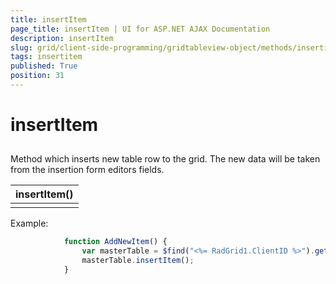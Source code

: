 ```yaml
---
title: insertItem
page_title: insertItem | UI for ASP.NET AJAX Documentation
description: insertItem
slug: grid/client-side-programming/gridtableview-object/methods/insertitem
tags: insertitem
published: True
position: 31
---
```


# insertItem



## 

Method which inserts new table row to the grid. The new data will be taken from the insertion form editors fields.


|  __insertItem()__  |
| ------ |
||

Example:

````JavaScript
	        function AddNewItem() {
	            var masterTable = $find("<%= RadGrid1.ClientID %>").get_masterTableView();
	            masterTable.insertItem();
	        } 
````


